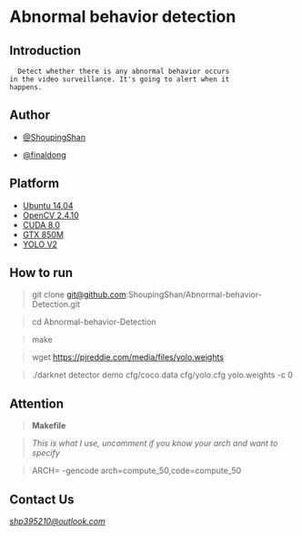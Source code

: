 # Abnormal behavior detection
## Introduction
      Detect whether there is any abnormal behavior occurs
    in the video surveillance. It's going to alert when it
    happens.
## Author
* [@ShoupingShan](https://github.com/ShoupingShan)

* [@finaldong](https://github.com/finaldong)

## Platform
* [Ubuntu 14.04](https://www.ubuntu.com/download/desktop)
* [OpenCV 2.4.10](http://opencv.org/)
* [CUDA 8.0](https://developer.nvidia.com/cuda-downloads)
* [GTX 850M](https://www.geforce.com/hardware/notebook-gpus/geforce-gtx-850m)
* [YOLO V2](https://pjreddie.com/darknet/yolo/)

## How to run

  > git clone git@github.com:ShoupingShan/Abnormal-behavior-Detection.git

  > cd Abnormal-behavior-Detection

  > make

  > wget https://pjreddie.com/media/files/yolo.weights

  > ./darknet detector demo cfg/coco.data cfg/yolo.cfg yolo.weights -c 0

## Attention
  > **Makefile**

  > *This is what I use, uncomment if you know your arch and want to specify*

  > ARCH=  -gencode arch=compute_50,code=compute_50

## Contact Us

  *shp395210@outlook.com*
